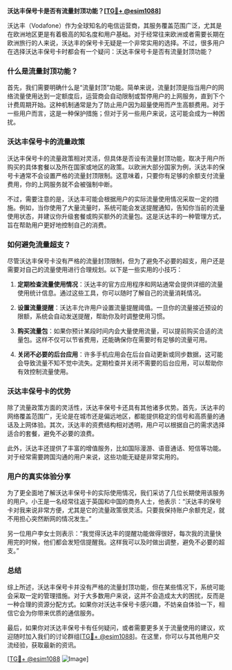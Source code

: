 **沃达丰保号卡是否有流量封顶功能？[[TG💪+ @esim1088](https://t.me/s/esim1088)]**

沃达丰（Vodafone）作为全球知名的电信运营商，其服务覆盖范围广泛，尤其是在欧洲地区更是有着极高的知名度和用户基础。对于经常往来欧洲或者需要长期在欧洲旅行的人来说，沃达丰的保号卡无疑是一个非常实用的选择。不过，很多用户在选择沃达丰保号卡时都会有一个疑问：沃达丰保号卡是否有流量封顶功能？

### 什么是流量封顶功能？

首先，我们需要明确什么是“流量封顶”功能。简单来说，流量封顶是指当用户的网络流量使用达到一定额度后，运营商会自动限制或暂停用户的上网服务，直到下个计费周期开始。这种机制通常是为了防止用户因为超量使用而产生高额费用。对于一些用户而言，这是一种保护措施；但对于另一些用户来说，这可能会成为一种困扰。

### 沃达丰保号卡的流量政策

沃达丰保号卡的流量政策相对灵活，但具体是否设有流量封顶功能，取决于用户所购买的具体套餐以及所在国家或地区的政策。以欧洲大部分国家为例，沃达丰的保号卡通常不会设置严格的流量封顶限制。这意味着，只要你有足够的余额支付流量费用，你的上网服务就不会被强制中断。

不过，需要注意的是，沃达丰可能会根据用户的实际流量使用情况采取一定的措施。例如，当你使用了大量流量时，系统可能会发送提醒通知，告知你当前的流量使用状态，并建议你升级套餐或购买额外的流量包。这是沃达丰的一种管理方式，旨在帮助用户更好地控制自己的消费。

### 如何避免流量超支？

尽管沃达丰保号卡没有严格的流量封顶限制，但为了避免不必要的超支，用户还是需要对自己的流量使用进行合理规划。以下是一些实用的小技巧：

1. **定期检查流量使用情况**：沃达丰的官方应用程序和网站通常会提供详细的流量使用统计信息。通过这些工具，你可以随时了解自己的流量消耗情况。
   
2. **设置流量提醒**：沃达丰允许用户设置流量提醒阈值。一旦你的流量接近预设的限额，系统会自动发送提醒，帮助你及时调整使用习惯。

3. **购买流量包**：如果你预计某段时间内会大量使用流量，可以提前购买合适的流量包。这样不仅可以节省费用，还能确保你在需要时有足够的流量可用。

4. **关闭不必要的后台应用**：许多手机应用会在后台自动更新或同步数据，这可能会导致流量不知不觉中流失。定期检查并关闭不需要的后台应用，可以帮助你有效控制流量使用。

### 沃达丰保号卡的优势

除了流量政策方面的灵活性，沃达丰保号卡还具有其他诸多优势。首先，沃达丰的网络覆盖范围广，无论是在城市还是偏远地区，都能提供稳定的信号和高质量的通话及上网体验。其次，沃达丰的资费结构相对透明，用户可以根据自己的需求选择适合的套餐，避免不必要的浪费。

此外，沃达丰还提供了丰富的增值服务，比如国际漫游、语音通话、短信等功能。对于经常需要跨国沟通的用户来说，这些功能无疑是非常实用的。

### 用户的真实体验分享

为了更全面地了解沃达丰保号卡的实际使用情况，我们采访了几位长期使用该服务的用户。小王是一名经常往返于英国和中国的商务人士，他表示：“沃达丰的保号卡对我来说非常方便，尤其是它的流量政策很灵活。只要我保持账户余额充足，就不用担心突然断网的情况发生。”

另一位用户李女士则表示：“我觉得沃达丰的提醒功能做得很好，每次我的流量快用完的时候，他们都会发短信提醒我。这样我可以及时做出调整，避免不必要的超支。”

### 总结

综上所述，沃达丰保号卡并没有严格的流量封顶功能，但在某些情况下，系统可能会采取一定的管理措施。对于大多数用户来说，这并不会造成太大的困扰，反而是一种合理的资源分配方式。如果你对沃达丰保号卡感兴趣，不妨亲自体验一下，相信它会为你带来优质的通信服务。

最后，如果你对沃达丰保号卡有任何疑问，或者需要更多关于流量使用的建议，欢迎随时加入我们的讨论群组[[TG💪+ @esim1088](https://t.me/s/esim1088)]。在这里，你可以与其他用户交流经验，获取最新的资讯。

[[TG💪+ @esim1088](https://t.me/s/esim1088) ![Image](https://i.postimg.cc/4NQfJmqS/Snipaste-2025-05-13-00-14-12.png)]